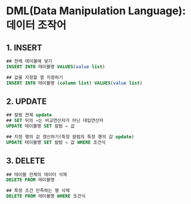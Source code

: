 # DML(Data Manipulation Language): 데이터 조작어

## 1. INSERT
```sql
## 전체 테이블에 넣기
INSERT INTO 테이블명 VALUES(value list)

## 값을 지정할 열 지정하기
INSERT INTO 테이블명 (column list) VALUES(value list)
```

## 2. UPDATE
```sql
## 칼럼 전체 update
## SET 뒤의 =는 비교연산자가 아닌 대입연산자
UPDATE 테이블명 SET 칼럼 = 값

## 지정 행의 값 갱신하기(특정 칼럼의 특정 행의 값 update)
UPDATE 테이블명 SET 칼럼 = 값 WHERE 조건식
```

## 3. DELETE
```sql
## 테이블 전체의 데이터 삭제
DELETE FROM 테이블명

## 특정 조건 만족하는 행 삭제
DELETE FROM 테이블명 WHERE 조건식
```
